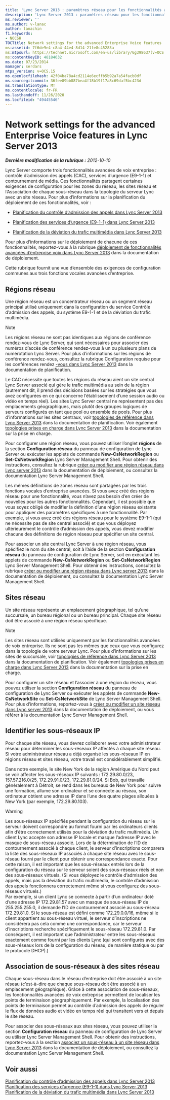 ```yaml
---
title: 'Lync Server 2013 : paramètres réseau pour les fonctionnalités avancées de voix entreprise'
description: 'Lync Server 2013 : paramètres réseau pour les fonctionnalités avancées de voix entreprise.'
ms.reviewer: ''
ms.author: v-lanac
author: lanachin
f1.keywords:
- NOCSH
TOCTitle: Network settings for the advanced Enterprise Voice features
ms:assetid: 7f6de9e4-c8a4-44e4-8d14-21fe8c45283a
ms:mtpsurl: https://technet.microsoft.com/en-us/library/Gg398637(v=OCS.15)
ms:contentKeyID: 48184632
ms.date: 07/23/2014
manager: serdars
mtps_version: v=OCS.15
ms.openlocfilehash: 42f04ba78a4cd2114e6ecffb5b92a7a54facb0df
ms.sourcegitcommit: 36fee89bb887bea4f18b19f17a8c69daf5bc423d
ms.translationtype: MT
ms.contentlocale: fr-FR
ms.lasthandoff: 11/26/2020
ms.locfileid: "49445546"
---
```

# <a name="network-settings-for-the-advanced-enterprise-voice-features-in-lync-server-2013"></a>Network settings for the advanced Enterprise Voice features in Lync Server 2013

<div data-xmlns="http://www.w3.org/1999/xhtml">

<div class="topic" data-xmlns="http://www.w3.org/1999/xhtml" data-msxsl="urn:schemas-microsoft-com:xslt" data-cs="https://msdn.microsoft.com/">

<div data-asp="https://msdn2.microsoft.com/asp">



</div>

<div id="mainSection">

<div id="mainBody">

<span> </span>

_**Dernière modification de la rubrique :** 2012-10-10_

Lync Server comporte trois fonctionnalités avancées de voix entreprise : contrôle d’admission des appels (CAC), services d’urgence (E9-1-1) et contournement de média. Ces fonctionnalités partagent certaines exigences de configuration pour les zones du réseau, les sites réseau et l’Association de chaque sous-réseau dans la topologie du serveur Lync avec un site réseau. Pour plus d’informations sur la planification du déploiement de ces fonctionnalités, voir :

  - [Planification du contrôle d’admission des appels dans Lync Server 2013](lync-server-2013-planning-for-call-admission-control.md)

  - [Planification des services d’urgence (E9-1-1) dans Lync Server 2013](lync-server-2013-planning-for-emergency-services-e9-1-1.md)

  - [Planification de la déviation du trafic multimédia dans Lync Server 2013](lync-server-2013-planning-for-media-bypass.md)

Pour plus d’informations sur le déploiement de chacune de ces fonctionnalités, reportez-vous à la rubrique [déploiement de fonctionnalités avancées d’entreprise voix dans Lync Server 2013](lync-server-2013-deploying-advanced-enterprise-voice-features.md) dans la documentation de déploiement.

Cette rubrique fournit une vue d’ensemble des exigences de configuration communes aux trois fonctions vocales avancées d’entreprise.

<div>

## <a name="network-regions"></a>Régions réseau

Une région réseau est un concentrateur réseau ou un segment réseau principal utilisé uniquement dans la configuration du service Contrôle d’admission des appels, du système E9-1-1 et de la déviation du trafic multimédia.

<div>


> [!NOTE]  
> Les régions réseau ne sont pas identiques aux régions de conférence rendez-vous de Lync Server, qui sont nécessaires pour associer des numéros d’accès de conférence rendez-vous à un ou plusieurs plans de numérotation Lync Server. Pour plus d’informations sur les régions de conférence rendez-vous, consultez la rubrique Configuration requise pour les conférences rendez <A href="lync-server-2013-dial-in-conferencing-requirements.md">-vous dans Lync Server 2013</A> dans la documentation de planification.



</div>

Le CAC nécessite que toutes les régions du réseau aient un site central Lync Server associé qui gère le trafic multimédia au sein de la région (autrement dit, il prend des décisions basées sur les stratégies que vous avez configurées en ce qui concerne l’établissement d’une session audio ou vidéo en temps réel). Les sites Lync Server central ne représentent pas des emplacements géographiques, mais plutôt des groupes logiques de serveurs configurés en tant que pool ou ensemble de pools. Pour plus d’informations sur les sites centraux, voir [topologies de référence dans Lync Server 2013](lync-server-2013-reference-topologies.md) dans la documentation de planification. Voir également [topologies prises en charge dans Lync Server 2013](lync-server-2013-supported-topologies.md) dans la documentation sur la prise en charge.

Pour configurer une région réseau, vous pouvez utiliser l’onglet **régions** de la section **Configuration réseau** du panneau de configuration de Lync Server ou exécuter les applets de commande **New-CsNetworkRegion** ou **Set-CsNetworkRegion** Lync Server Management Shell. Pour obtenir des instructions, consultez la rubrique [créer ou modifier une région réseau dans Lync server 2013](lync-server-2013-create-or-modify-a-network-region.md) dans la documentation de déploiement, ou consultez la documentation Lync Server Management Shell.

Les mêmes définitions de zones réseau sont partagées par les trois fonctions vocales d’entreprise avancées. Si vous avez créé des régions réseau pour une fonctionnalité, vous n’avez pas besoin d’en créer de nouvelles pour les autres fonctionnalités. Cependant, il est possible que vous soyez obligé de modifier la définition d’une région réseau existante pour appliquer des paramètres spécifiques à une fonctionnalité. Par exemple, si vous avez créé des régions réseau pour le système E9-1-1 (qui ne nécessite pas de site central associé) et que vous déployez ultérieurement le contrôle d’admission des appels, vous devez modifier chacune des définitions de région réseau pour spécifier un site central.

Pour associer un site central Lync Server à une région réseau, vous spécifiez le nom du site central, soit à l’aide de la section **Configuration réseau** du panneau de configuration de Lync Server, soit en exécutant les applets de commande **New-CsNetworkRegion** ou **Set-CsNetworkRegion** Lync Server Management Shell. Pour obtenir des instructions, consultez la rubrique [créer ou modifier une région réseau dans Lync server 2013](lync-server-2013-create-or-modify-a-network-region.md) dans la documentation de déploiement, ou consultez la documentation Lync Server Management Shell.

</div>

<div>

## <a name="network-sites"></a>Sites réseau

Un site réseau représente un emplacement géographique, tel qu’une succursale, un bureau régional ou un bureau principal. Chaque site réseau doit être associé à une région réseau spécifique.

<div>


> [!NOTE]  
> Les sites réseau sont utilisés uniquement par les fonctionnalités avancées de voix entreprise. Ils ne sont pas les mêmes que ceux que vous configurez dans la topologie de votre serveur Lync. Pour plus d’informations sur les sites de succursale, voir <A href="lync-server-2013-reference-topologies.md">topologies de référence dans Lync Server 2013</A> dans la documentation de planification. Voir également <A href="lync-server-2013-supported-topologies.md">topologies prises en charge dans Lync Server 2013</A> dans la documentation sur la prise en charge.



</div>

Pour configurer un site réseau et l’associer à une région du réseau, vous pouvez utiliser la section **Configuration réseau** du panneau de configuration de Lync Server ou exécuter les applets de commande **New-CsNetworkSite** ou **Set-CsNetworkSite** de Lync Server Management Shell. Pour plus d’informations, reportez-vous à [créer ou modifier un site réseau dans Lync server 2013](lync-server-2013-create-or-modify-a-network-site.md) dans la documentation de déploiement, ou vous référer à la documentation Lync Server Management Shell.

</div>

<div>

## <a name="identify-ip-subnets"></a>Identifier les sous-réseaux IP

Pour chaque site réseau, vous devrez collaborer avec votre administrateur réseau pour déterminer les sous-réseaux IP affectés à chaque site réseau. Si votre administrateur réseau a déjà organisé les sous-réseaux IP en régions réseau et sites réseau, votre travail est considérablement simplifié.

Dans notre exemple, le site New York de la région Amérique du Nord peut se voir affecter les sous-réseaux IP suivants : 172.29.80.0/23, 157.57.216.0/25, 172.29.91.0/23, 172.29.81.0/24. Si Bob, qui travaille généralement à Détroit, se rend dans les bureaux de New York pour suivre une formation, allume son ordinateur et se connecte au réseau, son ordinateur obtient une adresse IP dans l’une des quatre plages allouées à New York (par exemple, 172.29.80.103).

<div>


> [!WARNING]  
> Les sous-réseaux IP spécifiés pendant la configuration du réseau sur le serveur doivent correspondre au format fourni par les ordinateurs clients afin d’être correctement utilisés pour la déviation du trafic multimédia. Un client Lync accepte son adresse IP locale et masque l’adresse IP avec le masque de sous-réseau associé. Lors de la détermination de l’ID de contournement associé à chaque client, le serveur d’inscriptions comparera la liste des sous-réseaux IP associés à chaque site réseau avec le sous-réseau fourni par le client pour obtenir une correspondance exacte. Pour cette raison, il est important que les sous-réseaux entrés lors de la configuration du réseau sur le serveur soient des sous-réseaux réels et non des sous-réseaux virtuels. (Si vous déployez le contrôle d’admission des appels, mais pas la déviation du trafic multimédia, le contrôle d’admission des appels fonctionnera correctement même si vous configurez des sous-réseaux virtuels.)<BR>Par exemple, si un client Lync se connecte à partir d’un ordinateur doté d’une adresse IP 172.29.81.57 avec un masque de sous-réseau IP de 255.255.255.0, il demande l’ID de contournement associé au sous-réseau 172.29.81.0. Si le sous-réseau est défini comme 172.29.0.0/16, même si le client appartient au sous-réseau virtuel, le serveur d’inscriptions ne considérera pas cela comme une correspondance, car le serveur d’inscriptions recherche spécifiquement le sous-réseau 172.29.81.0. Par conséquent, il est important que l’administrateur entre les sous-réseaux exactement comme fourni par les clients Lync (qui sont configurés avec des sous-réseaux lors de la configuration du réseau, de manière statique ou par le protocole DHCP).)



</div>

</div>

<div>

## <a name="associating-subnets-with-network-sites"></a>Association de sous-réseaux à des sites réseau

Chaque sous-réseau dans le réseau d’entreprise doit être associé à un site réseau (c’est-à-dire que chaque sous-réseau doit être associé à un emplacement géographique). Grâce à cette association de sous-réseaux, les fonctionnalités avancées de voix entreprise permettent de localiser les points de terminaison géographiquement. Par exemple, la localisation des points de terminaison permet au contrôle d’admission des appels de réguler le flux de données audio et vidéo en temps réel qui transitent vers et depuis le site réseau.

Pour associer des sous-réseaux aux sites réseau, vous pouvez utiliser la section **Configuration réseau** du panneau de configuration de Lync Server ou utiliser Lync Server Management Shell. Pour obtenir des instructions, reportez-vous à la section [associez un sous-réseau à un site réseau dans Lync Server 2013](lync-server-2013-associate-a-subnet-with-a-network-site.md) dans la documentation de déploiement, ou consultez la documentation Lync Server Management Shell.

</div>

<div>

## <a name="see-also"></a>Voir aussi


[Planification du contrôle d’admission des appels dans Lync Server 2013](lync-server-2013-planning-for-call-admission-control.md)  
[Planification des services d’urgence (E9-1-1) dans Lync Server 2013](lync-server-2013-planning-for-emergency-services-e9-1-1.md)  
[Planification de la déviation du trafic multimédia dans Lync Server 2013](lync-server-2013-planning-for-media-bypass.md)  
  

</div>

</div>

<span> </span>

</div>

</div>

</div>

